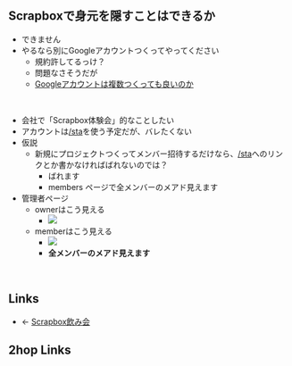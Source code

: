 ## Scrapboxで身元を隠すことはできるか
- できません
- やるなら別にGoogleアカウントつくってやってください
    - 規約許してるっけ？
    - 問題なさそうだが
    - [Googleアカウントは複数つくっても良いのか](Googleアカウントは複数つくっても良いのか.md)

<br>

- 会社で「Scrapbox体験会」的なことしたい
- アカウントは[/sta](https://scrapbox.io/sta)を使う予定だが、バレたくない
- 仮説
    - 新規にプロジェクトつくってメンバー招待するだけなら、[/sta](https://scrapbox.io/sta)へのリンクとか書かなければばれないのでは？
        - ばれます
        - members ページで全メンバーのメアド見えます
- 管理者ページ
    - ownerはこう見える
        - <a href="https://gyazo.com/e01a16cf06de319822a8c43236bcb0fb" target="_blank" rel="noopener noreferrer">![](https://gyazo.com/e01a16cf06de319822a8c43236bcb0fb/raw)</a>
    - memberはこう見える
        - <a href="https://gyazo.com/b6f6ced4f0a1bbc00cfc1f62dc416459" target="_blank" rel="noopener noreferrer">![](https://gyazo.com/b6f6ced4f0a1bbc00cfc1f62dc416459/raw)</a>
        - **全メンバーのメアド見えます**

<br>

## Links
- ← [Scrapbox飲み会](Scrapbox飲み会.md)

## 2hop Links
